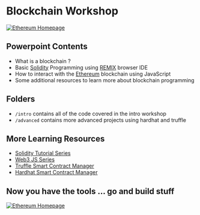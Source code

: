 # Blockchain Workshop

<a href="https://ethereum.org/"><img src="https://ethereum.org/static/28214bb68eb5445dcb063a72535bc90c/3bf79/hero.png" alt="Ethereum Homepage"></a>

## Powerpoint Contents
* What is a blockchain ?
* Basic [Solidity](https://soliditylang.org/) Programming using [REMIX](https://remix.ethereum.org/) browser IDE 
* How to interact with the [Ethereum](https://ethereum.org/) blockchain using JavaScript
* Some additional resources to learn more about blockchain programming

## Folders
* `/intro` contains all of the code covered in the intro workshop
* `/advanced` contains more advanced projects using hardhat and truffle

## More Learning Resources
* [Solidity Tutorial Series](https://www.youtube.com/watch?v=IkCfIE1VoRo) 
* [Web3 JS Series](https://www.youtube.com/watch?v=t3wM5903ty0&list=PLS5SEs8ZftgXlCGXNfzKdq7nGBcIaVOdN)
* [Truffle Smart Contract Manager](https://www.youtube.com/watch?v=ZaqAwOzEiQ8)
* [Hardhat Smart Contract Manager](https://www.youtube.com/watch?v=9Qpi80dQsGU)

## Now you have the tools ... go and build stuff
<a href="https://ethereum.org/"><img src="https://ethereum.org/static/4d030a46f561e5c754cabfc1a97528ff/3bf79/impact_transparent.png" alt="Ethereum Homepage"></a>